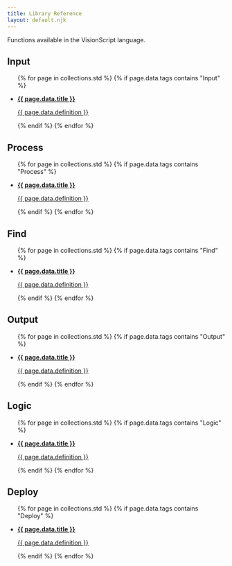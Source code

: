 ```yaml
---
title: Library Reference
layout: default.njk
---
```


Functions available in the VisionScript language.

<h2>Input</h2>

<ul class="language_list">
    {% for page in collections.std %}
        {% if page.data.tags contains "Input" %}
            <li>
                <a href="{{ page.url }}" class="Input language_card">
                    <p style="font-weight: bold;">{{ page.data.title }}</p>
                    <p>{{ page.data.definition }}</p>
                </a>
            </li>
        {% endif %}
    {% endfor %}
</ul>

<h2>Process</h2>

<ul class="language_list">
    {% for page in collections.std %}
        {% if page.data.tags contains "Process" %}
            <li>
                <a href="{{ page.url }}" class="Process language_card">
                    <p style="font-weight: bold;">{{ page.data.title }}</p>
                    <p>{{ page.data.definition }}</p>
                </a>
            </li>
        {% endif %}
    {% endfor %}
</ul>

<h2>Find</h2>

<ul class="language_list">
    {% for page in collections.std %}
        {% if page.data.tags contains "Find" %}
            <li>
                <a href="{{ page.url }}" class="Find language_card">
                    <p style="font-weight: bold;">{{ page.data.title }}</p>
                    <p>{{ page.data.definition }}</p>
                </a>
            </li>
        {% endif %}
    {% endfor %}
</ul>

<h2>Output</h2>

<ul class="language_list">
    {% for page in collections.std %}
        {% if page.data.tags contains "Output" %}
            <li>
                <a href="{{ page.url }}" class="Output language_card">
                    <p style="font-weight: bold;">{{ page.data.title }}</p>
                    <p>{{ page.data.definition }}</p>
                </a>
            </li>
        {% endif %}
    {% endfor %}
</ul>

<h2>Logic</h2>

<ul class="language_list">
    {% for page in collections.std %}
        {% if page.data.tags contains "Logic" %}
            <li>
                <a href="{{ page.url }}" class="Logic language_card">
                    <p style="font-weight: bold;">{{ page.data.title }}</p>
                    <p>{{ page.data.definition }}</p>
                </a>
            </li>
        {% endif %}
    {% endfor %}
</ul>

<h2>Deploy</h2>

<ul class="language_list">
    {% for page in collections.std %}
        {% if page.data.tags contains "Deploy" %}
            <li>
                <a href="{{ page.url }}" class="Deploy language_card">
                    <p style="font-weight: bold;">{{ page.data.title }}</p>
                    <p>{{ page.data.definition }}</p>
                </a>
            </li>
        {% endif %}
    {% endfor %}
</ul>